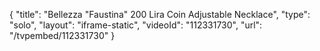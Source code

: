 {
    "title": "Bellezza \"Faustina\" 200 Lira Coin  Adjustable Necklace",
    "type": "solo",
    "layout": "iframe-static",
    "videoId": "112331730",
    "url": "\/tvpembed\/112331730"
}